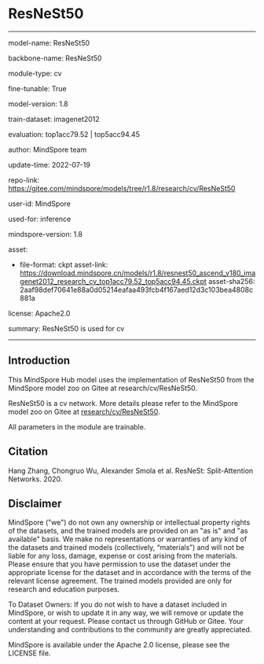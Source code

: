 # ResNeSt50

---

model-name: ResNeSt50

backbone-name: ResNeSt50

module-type: cv

fine-tunable: True

model-version: 1.8

train-dataset: imagenet2012

evaluation: top1acc79.52 | top5acc94.45

author: MindSpore team

update-time: 2022-07-19

repo-link: <https://gitee.com/mindspore/models/tree/r1.8/research/cv/ResNeSt50>

user-id: MindSpore

used-for: inference

mindspore-version: 1.8

asset:

-
    file-format: ckpt
    asset-link: <https://download.mindspore.cn/models/r1.8/resnest50_ascend_v180_imagenet2012_research_cv_top1acc79.52_top5acc94.45.ckpt>
    asset-sha256: 2aaf98def70641e88a0d05214eafaa493fcb4f167aed12d3c103bea4808c881a

license: Apache2.0

summary: ResNeSt50 is used for cv

---

## Introduction

This MindSpore Hub model uses the implementation of ResNeSt50 from the MindSpore model zoo on Gitee at research/cv/ResNeSt50.

ResNeSt50 is a cv network. More details please refer to the MindSpore model zoo on Gitee at [research/cv/ResNeSt50](https://gitee.com/mindspore/models/blob/r1.8/research/cv/ResNeSt50/README.md).

All parameters in the module are trainable.

## Citation

Hang Zhang, Chongruo Wu, Alexander Smola et al. ResNeSt: Split-Attention Networks. 2020.

## Disclaimer

MindSpore ("we") do not own any ownership or intellectual property rights of the datasets, and the trained models are provided on an "as is" and "as available" basis. We make no representations or warranties of any kind of the datasets and trained models (collectively, “materials”) and will not be liable for any loss, damage, expense or cost arising from the materials. Please ensure that you have permission to use the dataset under the appropriate license for the dataset and in accordance with the terms of the relevant license agreement. The trained models provided are only for research and education purposes.

To Dataset Owners: If you do not wish to have a dataset included in MindSpore, or wish to update it in any way, we will remove or update the content at your request. Please contact us through GitHub or Gitee. Your understanding and contributions to the community are greatly appreciated.

MindSpore is available under the Apache 2.0 license, please see the LICENSE file.
